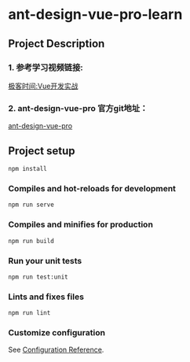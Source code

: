 # ant-design-vue-pro-learn

## Project Description

### 1. 参考学习视频链接:

<a href="https://time.geekbang.org/course/intro/100024601">极客时间:Vue开发实战</a>

### 2. ant-design-vue-pro 官方git地址：

<a href="https://github.com/vueComponent/ant-design-vue-pro">ant-design-vue-pro</a>

## Project setup
```
npm install
```

### Compiles and hot-reloads for development
```
npm run serve
```

### Compiles and minifies for production
```
npm run build
```

### Run your unit tests
```
npm run test:unit
```

### Lints and fixes files
```
npm run lint
```

### Customize configuration
See [Configuration Reference](https://cli.vuejs.org/config/).
